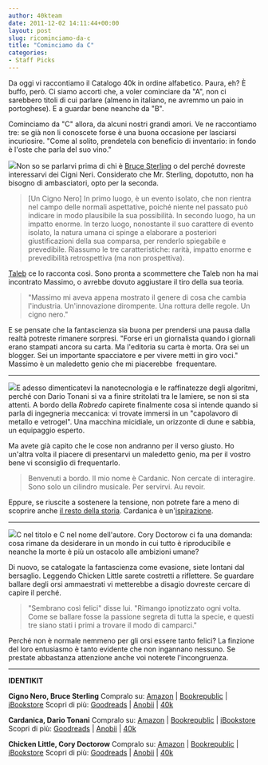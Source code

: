 ```yaml
---
author: 40kteam
date: 2011-12-02 14:11:44+00:00
layout: post
slug: ricominciamo-da-c
title: "Cominciamo da C"
categories:
- Staff Picks
---
```


Da oggi vi raccontiamo il Catalogo 40k in ordine alfabetico. Paura, eh? È buffo, però. Ci siamo accorti che, a voler cominciare da "A", non ci sarebbero titoli di cui parlare (almeno in italiano, ne avremmo un paio in portoghese). E a guardar bene neanche da "B".

Cominciamo da "C" allora, da alcuni nostri grandi amori. Ve ne raccontiamo tre: se già non li conoscete forse è una buona occasione per lasciarsi incuriosire. "Come al solito, prendetela con beneficio di inventario: in fondo è l'oste che parla del suo vino."

[![](http://quarantak.wpengine.com/wp-content/uploads/2011/12/41ypoGBZjNL._SL500_AA258_PIkin4BottomRight-3822_AA280_SH20_OU29_1.jpg)](http://www.amazon.it/dp/B0042X9ULG/)Non so se parlarvi prima di chi è [Bruce Sterling](http://it.wikipedia.org/wiki/Bruce_Sterling) o del perché dovreste interessarvi dei Cigni Neri. Considerato che Mr. Sterling, dopotutto, non ha bisogno di ambasciatori, opto per la seconda.


> [Un Cigno Nero] In primo luogo, è un evento isolato, che non rientra nel campo delle normali aspettative, poiché niente nel passato può indicare in modo plausibile la sua possibilità. In secondo luogo, ha un impatto enorme. In terzo luogo, nonostante il suo carattere di evento isolato, la natura umana ci spinge a elaborare a posteriori giustificazioni della sua comparsa, per renderlo spiegabile e prevedibile. Riassumo le tre caratteristiche: rarità, impatto enorme e prevedibilità retrospettiva (ma non prospettiva).


[Taleb](http://www.bookrepublic.it/book/9788865760048-il-cigno-nero-come-limprobabile-governa-la-nostra-vita/) ce lo racconta così. Sono pronta a scommettere che Taleb non ha mai incontrato Massimo, o avrebbe dovuto aggiustare il tiro della sua teoria.


> "Massimo mi aveva appena mostrato il genere di cosa che cambia l'industria. Un'innovazione dirompente. Una rottura delle regole. Un cigno nero."


E se pensate che la fantascienza sia buona per prendersi una pausa dalla realtà potreste rimanere sorpresi. "Forse eri un giornalista quando i giornali erano stampati ancora su carta. Ma l'editoria su carta è morta. Ora sei un blogger. Sei un importante spacciatore e per vivere metti in giro voci." Massimo è un maledetto genio che mi piacerebbe  frequentare.


***


[![](http://quarantak.wpengine.com/wp-content/uploads/2011/12/51fnoHXCFhL._SL500_AA258_PIkin4BottomRight-3922_AA280_SH20_OU29_1.jpg)](http://www.amazon.it/dp/B0042G00GM)E adesso dimenticatevi la nanotecnologia e le raffinatezze degli algoritmi, perché con Dario Tonani si va a finire stritolati tra le lamiere, se non si sta attenti. A bordo della _Robredo_ capirete finalmente cosa si intende quando si parla di ingegneria meccanica: vi trovate immersi in un "capolavoro di metallo e vetrogel". Una macchina micidiale, un orizzonte di dune e sabbia, un equipaggio esperto.

Ma avete già capito che le cose non andranno per il verso giusto. Ho un'altra volta il piacere di presentarvi un maledetto genio, ma per il vostro bene vi sconsiglio di frequentarlo.


> Benvenuti a bordo. Il mio nome è Cardanic. Non cercate di interagire. Sono solo un cilindro musicale. Per servirvi. Au revoir.


Eppure, se riuscite a sostenere la tensione, non potrete fare a meno di scoprire anche [il resto della storia](http://www.amazon.it/dp/B004LX0E3U/). Cardanica è un'[ispirazione](http://francobrambilla.com/section/219910_Art_Of_Cardanica.html).


***


[![](http://quarantak.wpengine.com/wp-content/uploads/2011/12/51lQv2zG1tL._SL500_AA258_PIkin4BottomRight-3922_AA280_SH20_OU29_.jpg)](http://www.amazon.it/dp/B0065SE90S)C nel titolo e C nel nome dell'autore. Cory Doctorow ci fa una domanda: cosa rimane da desiderare in un mondo in cui tutto è riproducibile e neanche la morte è più un ostacolo alle ambizioni umane?

Di nuovo, se catalogate la fantascienza come evasione, siete lontani dal bersaglio. Leggendo Chicken Little sarete costretti a riflettere. Se guardare ballare degli orsi ammaestrati vi metterebbe a disagio dovreste cercare di capire il perché.


> "Sembrano così felici" disse lui. "Rimango ipnotizzato ogni volta. Come se ballare fosse la passione segreta di tutta la specie, e questi tre siano stati i primi a trovare il modo di camparci."


Perché non è normale nemmeno per gli orsi essere tanto felici? La finzione del loro entusiasmo è tanto evidente che non ingannano nessuno. Se prestate abbastanza attenzione anche voi noterete l'incongruenza.


***


**IDENTIKIT**

**Cigno Nero, Bruce Sterling**
Compralo su: [Amazon](http://www.amazon.it/dp/B0042X9ULG/) | [Bookrepublic](http://www.bookrepublic.it/book/9788865860106-cigno-nero/) | [iBookstore](http://itunes.apple.com/it/book/cigno-nero/id393858104?mt=11)
Scopri di più: [Goodreads](http://www.goodreads.com/book/show/9308239-cigno-nero) | [Anobii](http://www.anobii.com/books/Cigno_nero/9788865860106/010126322206009f49/) | [40k](http://www.40kbooks.com/?page_id=133&category=14&product_id=14)

**Cardanica, Dario Tonani**
Compralo su: [Amazon](http://www.amazon.it/dp/B0042G00GM) | [Bookrepublic](http://www.bookrepublic.it/book/9788865860083-cardanica/) | [iBookstore](http://itunes.apple.com/it/book/cardanica/id393869685?mt=11)
Scopri di più: [Goodreads](http://www.goodreads.com/book/show/9034237-cardanica) | [Anobii](http://www.anobii.com/books/Cardanica/9788865860083/011fc64deb0d57ab39/) | [40k](http://www.40kbooks.com/?page_id=133&category=14&product_id=1)

**Chicken Little, Cory Doctorow**
Compralo su: [Amazon](http://www.amazon.it/dp/B0065SE90S) | [Bookrepublic](http://www.bookrepublic.it/book/9788865860847-chicken-little/) | [iBookstore](http://itunes.apple.com/it/book/chicken-little/id480162822?mt=11)
Scopri di più: [Goodreads](http://www.goodreads.com/book/show/13042781-chicken-little) | [Anobii](http://www.anobii.com/books/Chicken_Little/9788865860847/0190db5203fe52c0ee/) | [40k](http://www.40kbooks.com/?page_id=133&category=14&product_id=81)
